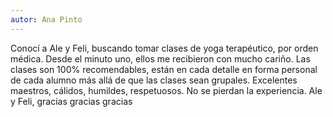 ```yaml
---
autor: Ana Pinto
---
```

Conocí a Ale y Feli, buscando tomar clases de yoga terapéutico, por orden médica. Desde el
minuto uno, ellos me recibieron con mucho cariño. Las clases son 100% recomendables, están
en cada detalle en forma personal de cada alumno más allá de que las clases sean grupales.
Excelentes maestros, cálidos, humildes, respetuosos. No se pierdan la experiencia.
Ale y Feli, gracias gracias gracias